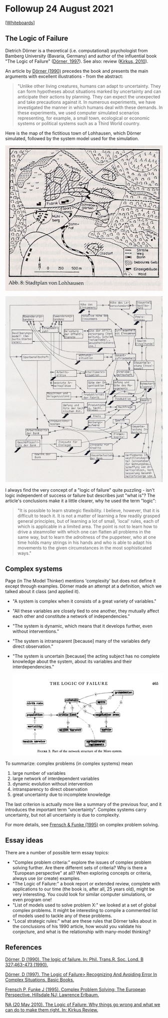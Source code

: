 
# Followup 24 August 2021

[[Whiteboards](https://drive.google.com/drive/folders/1BgOJJauPP6kEVEZn97CZcCgF0DMU87Cy?usp=sharing)]


## The Logic of Failure

Dietrich Dörner is a theoretical (i.e. computational) psychologist
from Bamberg University (Bavaria, Germany) and author of the
influential book "The Logic of Failure" ([Dörner, 1997](#orga2b0857)). See also:
review ([Kirkus, 2010](#orgc507805)).

An article by [Dörner (1990)](#orgc7fcdc3) precedes the book and presents the
main arguments with excellent illustrations - from the abstract:

> "Unlike other living creatures, humans can adapt to
> uncertainty. They can form hypotheses about situations marked by
> uncertainty and can anticipate their actions by planning. They can
> expect the unexpected and take precautions against it. In numerous
> experiments, we have investigated the manner in which humans deal
> with these demands. In these experiments, we used computer
> simulated scenarios representing, for example, a small town,
> ecological or economic systems or political systems such as a
> Third World country.

Here is the map of the fictitious town of Lohhausen, which Dörner
simulated, followed by the system model used for the simulation.

![img](./img/lohhausen.png)

![img](./img/lohhausen1.png)

I always find the very concept of a "logic of failure" quite
puzzling - isn't logic independent of success or failure but
describes just "what is"? The article's conclusions make it a
little clearer, why he used the term "logic":

> "It is possible to learn strategic flexibility. I believe,
> however, that it is difficult to teach it. It is not a matter of
> learning a few readily grasped general principles, but of learning
> a lot of small, 'local' rules, each of which is applicable in a
> limited area. The point is not to learn how to drive a steamroller
> with which one can flatten all problems in the same way, but to
> learn the adroitness of the puppeteer, who at one time holds many
> strings in his hands and who is able to adapt his movements to the
> given circumstances in the most sophisticated ways."


## Complex systems

Page (in The Model Thinker) mentions 'complexity' but does not
define it except through examples. Dörner made an attempt at a
definition, which we talked about it class (and applied it).

-   "A system is complex when it consists of a great variety of
    variables."
-   "All these variables are closely tied to one another, they
    mutually affect each other and constitute a network of
    independencies."
-   "The system is dynamic, which means that it develops further,
    even without interventions."
-   "The system is intransparent [because] many of the variables
    defy direct observation."
-   "The system is uncertain [because] the acting subject has no
    complete knowledge about the system, about its variables and
    their interdependencies."
    
    ![img](./img/moro.png)

To summarize: complex problems (in complex systems) mean

1.  large number of variables
2.  large network of interdependent variables
3.  dynamic evolution without intervention
4.  intransparency to direct observation
5.  great uncertainty due to incomplete knowledge

The last criterion is actually more like a summary of the previous
four, and it introduces the important term "uncertainty". Complex
systems carry uncertainty, but not all uncertainty is due to
complexity.

For more details, see [Frensch & Funke (1995)](#org12251b3) on complex problem
solving.


## Essay ideas

There are a number of possible term essay topics:

-   "Complex problem criteria:" explore the issues of complex
    problem solving further. Are there different sets of criteria?
    Why is there a "European perspective" at all? When exploring
    concepts or criteria, always use (or create) examples.
-   "The Logic of Failure:" a book report or extended review,
    complete with applications to our time (the book is, after all,
    25 years old), might be very interesting. You could look for
    similar computer simulations, or even program one!
-   "List of models used to solve problem X:" we looked at a set of
    global complex problems. It might be interesting to compile a
    commented list of models used to tackle any of these problems.
-   "Local strategic rules:" what are these rules that Dörner talks
    about in the conclusions of his 1990 article, how would you
    validate his conjecture, and what is the relationship with
    many-model thinking?


## References

<a id="orgc7fcdc3"></a> [Dörner, D (1990). The logic of failure. In:
Phil. Trans.R. Soc. Lond. B 327:463-473 (1990).](https://www.gwern.net/docs/existential-risk/1990-dorner.pdf)

<a id="orga2b0857"></a> [Dörner, D (1997). The Logic of Failure> Recognizing
And Avoiding Error In Complex Situations. Basic Books.](https://www.amazon.com/Logic-Failure-Recognizing-Avoiding-Situations/dp/0201479486)

<a id="org12251b3"></a> [Frensch P, Funke J (1995). Complex Problem Solving:
The European Perspective. Hillsdale NJ: Lawrence Erlbaum.](https://www.researchgate.net/publication/200134353_Complex_Problem_Solving-The_European_Perspective)

<a id="orgc507805"></a> [NA (20 May 2010). The Logic of Failure: Why things go
wrong and what we can do to make them right. In: Kirkus Review.](https://www.kirkusreviews.com/book-reviews/dietrich-dorner/the-logic-of-failure/)

